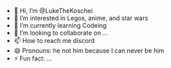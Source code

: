 - 👋 Hi, I’m @LukeTheKoschei
- 👀 I’m interested in Legos, anime, and star wars
- 🌱 I’m currently learning Codeing
- 💞️ I’m looking to collaborate on ...
- 📫 How to reach me discord
- 😄 Pronouns: he not him because I can never be him
- ⚡ Fun fact: ...

<!---
LukeTheKoschei/LukeTheKoschei is a ✨ special ✨ repository because its `README.md` (this file) appears on your GitHub profile.
You can click the Preview link to take a look at your changes.
--->
